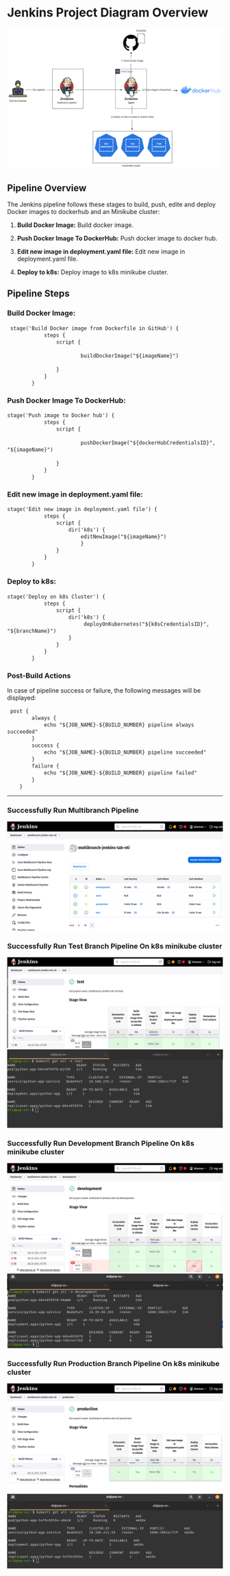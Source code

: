 # Jenkins Project Diagram Overview

![](https://github.com/AliKhamed/Nti-Jenkins-Lab/blob/main/screenshots/Jenkins-project-diagram.png)


## Pipeline Overview

The Jenkins pipeline follows these stages to build, push, edite and deploy Docker images to dockerhub and an Minikube cluster:

1. **Build Docker Image:** Build docker image.

2. **Push Docker Image To DockerHub:** Push docker image to docker hub.

3. **Edit new image in deployment.yaml file:** Edit new image in deployment.yaml file.

4. **Deploy to k8s:**  Deploy image to k8s minikube cluster.


## Pipeline Steps

### Build Docker Image:

```
 stage('Build Docker image from Dockerfile in GitHub') {
            steps {
                script {
                 	
                 		buildDockerImage("${imageName}")
                      
                }
            }
        }
```



### Push Docker Image To DockerHub:

```
stage('Push image to Docker hub') {
            steps {
                script {
                 	
                 		pushDockerImage("${dockerHubCredentialsID}", "${imageName}")
                      
                }
            }
        }

```

### Edit new image in deployment.yaml file:

```
stage('Edit new image in deployment.yaml file') {
            steps {
                script { 
                	dir('k8s') {
				        editNewImage("${imageName}")
                    	}
                }
            }
        }
```
### Deploy to k8s:

```
stage('Deploy on k8s Cluster') {
            steps {
                script { 
                	dir('k8s') {
				         deployOnKubernetes("${k8sCredentialsID}", "${branchName}")
                    }
                }
            }
        }

```


### Post-Build Actions
In case of pipeline success or failure, the following messages will be displayed:
```
 post {
        always {
            echo "${JOB_NAME}-${BUILD_NUMBER} pipeline always succeeded"
        }
        success {
            echo "${JOB_NAME}-${BUILD_NUMBER} pipeline succeeded"
        }
        failure {
            echo "${JOB_NAME}-${BUILD_NUMBER} pipeline failed"
        }
    }
```
----
### Successfully Run  Multibranch Pipeline
![](https://github.com/AliKhamed/Nti-Jenkins-Lab/blob/main/screenshots/mul.png)



### Successfully Run Test Branch Pipeline On k8s minikube cluster
![](https://github.com/AliKhamed/Nti-Jenkins-Lab/blob/main/screenshots/test1.png)
![](https://github.com/AliKhamed/Nti-Jenkins-Lab/blob/main/screenshots/test2.png)

### Successfully Run Development Branch Pipeline On k8s minikube cluster
![](https://github.com/AliKhamed/Nti-Jenkins-Lab/blob/main/screenshots/dev1.png)
![](https://github.com/AliKhamed/Nti-Jenkins-Lab/blob/main/screenshots/dev2.png)

### Successfully Run Production Branch Pipeline On k8s minikube cluster
![](https://github.com/AliKhamed/Nti-Jenkins-Lab/blob/main/screenshots/prod1.png)
![](https://github.com/AliKhamed/Nti-Jenkins-Lab/blob/main/screenshots/prod2.png)
